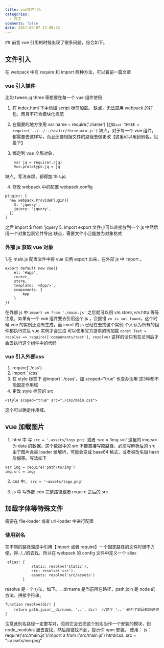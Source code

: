```yaml
---
title: vue文件引入
categories:
  - 尺工
comments: false
date: 2017-04-07 17:09:52
---
```

<p></p>
<!-- more -->
## 前言
 vue 引用的时候出现了很多问题，综合如下。

## 文件引入
在 webpack 中有 require 和 import 两种方法，可以看前一篇文章

### vue 引入插件
比如 tween jq three 等想要在每一个 vue 组件使用
1. 在 index.html 下手动加 script 标签加载。
缺点，无法应用 webpack 的打包，而且不符合模块化规范

2. 在需要的地方使用 var name = require('./name')
比如`var THREE = require('../../../static/three.min.js')`
缺点，对于每一个 vue 组件，都需要去这样写，而且还要根据文件的路径去做更改【这里可以用到别名，见最下】


3. 绑定到 vue 全局对象，
```
	var jq = require(./jq)
	Vue.prototype.jq = jq
```
缺点，写法麻烦，都得加 this.jq

4. 修改 webpack 中的配置
webpack.config
```
plugins: [
  new webpack.ProvidePlugin({
    $: 'jquery',
    jquery: 'jquery',
  })
]
```
之后 import $ from 'jquery
5. import export
文件小可以直接放到一个 js 中然后用一个对象包裹它并导出
缺点，需要文件小且能放为对象格式

### 外部 js 获取 vue 对象
1.在 main.js 配置文件中将 vue 实例 export 出来，在外部 js 中 import 。
```
export default new Vue({
    el: '#app',
    router,
    store,
    template: '<App/>',
    components: {
        App
    }
})
```
在外部 js 中 `import vm from './main.js'` 之后就可以用 vm.$store,vm.$http 等等
注意，如果有一个 vue 组件要去引用这个 js ，会报错 `vm is not found`，这个时候 vue 的实例还没有生成，而 imort 的 js 已经在去找这个实例
个人认为所有的组件都执行完后 vue 实例才会生成
可以使用官方提供的懒加载
`const Test = resolve => require(['components/test'], resolve)`
这样的话只有在访问后才会去执行这个组件中的代码

### vue 引入外部css
1. require('./css')
2. import './css'
3. 在 style 标签下 @import './csss'，加 scoped="true" 也没办法用
这3种都不能固定作用域
4. 更改 style 标签的 src
```
<style scoped="true" src="./css/main.css">
```
这个可以确定作用域。



## vue 加载图片
1. html 中 
写 `src = '~assets/logo.png'` 或者 :src = 'img.src'
这里的 img.src 为 data 的数据。这个数据中的 src 不能直接写原路径，必须写解析后的 src 
由于图片会被 loader 给解析，可能会变成 base64 格式，或者被改名加 hash 后缀等。写法如下
```
var img = require('path/to/img')
img.src = img; 
```
2. css 中，
`src = '~assets/logo.png'`

3. js 中
写外部 cdn 完整路径或者 require 之后的 src

## 加载字体等特殊文件
需要在 file-loader 或者 url-loader 中进行配置

### 使用别名
在不同的路径深度中引用【import 或者 require】一个固定路径的文件时很不方便，得../../的去找，所以在 webpack 的 config 文件中定义一个 alias 
```
 alias: {
            static: resolve('static'),
            src: resolve('src'),
            assets: resolve('src/assets')
        }
```
resolve 是一个方法，如下。__dirname 是当前所在路径，path.join 是 node 的方法，拼接字符串。
```
function resolve(dir) {
    return path.join(__dirname, '..', dir)  //这个 '..' 是为了返回到跟路径
}
```
注意此别名路径一定要写对，否则它会去把这个别名当作一个安装的模块，到 node_modules 里去查找，然后报错找不到，提示你 npm 安装。
使用： 
js： require('src/main.js')/import a from ('src/main.js')
html/css: src = "~assets/me.png"


